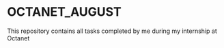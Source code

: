 # OCTANET_AUGUST
This repository contains all tasks completed by me during my internship at Octanet
